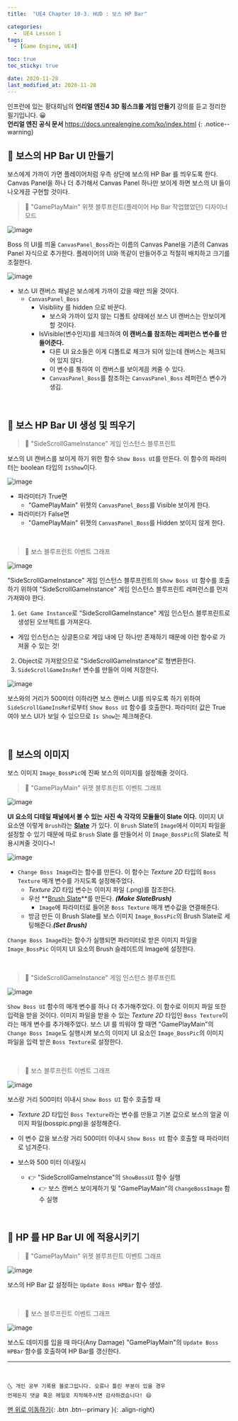 ```yaml
---
title:  "UE4 Chapter 10-3. HUD : 보스 HP Bar" 

categories:
  -  UE4 Lesson 1 
tags:
  - [Game Engine, UE4]

toc: true
toc_sticky: true

date: 2020-11-28
last_modified_at: 2020-11-28
---
```


인프런에 있는 황대희님의 **언리얼 엔진4 3D 횡스크롤 게임 만들기** 강의를 듣고 정리한 필기입니다. 😀  
**언리얼 엔진 공식 문서** <https://docs.unrealengine.com/ko/index.html>
{: .notice--warning}


## 🚖 보스의 HP Bar UI 만들기

보스에게 가까이 가면 플레이어처럼 우측 상단에 보스의 HP Bar 를 띄우도록 한다. Canvas Panel을 하나 더 추가해서 Canvas Panel 하나만 보이게 하면 보스의 UI 들이 나오게끔 구현할 것이다.

> 🚩 "GamePlayMain" 위젯 블루프린트(플레이어 Hp Bar 작업했었던) 디자이너 모드 

![image](https://user-images.githubusercontent.com/42318591/100494993-684c2280-318a-11eb-82c8-87e38100354d.png)

Boss 의 UI를 띄울 `CanvasPanel_Boss`라는 이름의  Canvas Panel을 기존의 Canvas Panel 자식으로 추가한다. 플레이어의 UI와 똑같이 만들어주고 적절히 배치하고 크기를 조절한다. 

![image](https://user-images.githubusercontent.com/42318591/100495032-b95c1680-318a-11eb-882c-29891b1c00cc.png)

- 보스 UI 캔버스 패널은 보스에게 가까이 갔을 때만 띄울 것이다.
  - `CanvasPanel_Boss`
    - Visibliity 를 hidden 으로 바꾼다.
      - 보스와 가까이 있지 않는 디폴트 상태에선 보스 UI 캔버스는 안보이게 할 것이다.
    - IsVisible(변수인지)를 체크하여 **이 캔버스를 참조하는 레퍼런스 변수를 만들어준다.**
      - 다른 UI 요소들은 이게 디폴트로 체크가 되어 있는데 캔버스는 체크되어 있지 않다.
      - 이 변수를 통하여 이 캔버스를 보이게끔 켜줄 수 있다.
      - `CanvasPanel_Boss`를 참조하는 `CanvasPanel_Boss` 레퍼런스 변수가 생김.


<br>

## 🚕 보스 HP Bar UI 생성 및 띄우기

> 🚩 "SideScrollGameInstance" 게임 인스턴스 블루프린트

보스의 UI 캔버스를 보이게 하기 위한 함수 `Show Boss UI`를 만든다. 이 함수의 파라미터는 boolean 타입의 `IsShow`이다.

![image](https://user-images.githubusercontent.com/42318591/100495097-823a3500-318b-11eb-81b7-93389eaf8e6c.png)

- 파라미터가 True면
  - "GamePlayMain" 위젯의 `CanvasPanel_Boss`를 Visible 보이게 한다.
- 파라미터가 False면
  - "GamePlayMain" 위젯의 `CanvasPanel_Boss`를 Hidden 보이지 않게 한다.

<br>

> 🚩 보스 블루프린트 이벤트 그래프

![image](https://user-images.githubusercontent.com/42318591/100495158-ed840700-318b-11eb-8b7d-1eb82276bf7f.png)

"SideScrollGameInstance" 게임 인스턴스 블루프린트의 `Show Boss UI` 함수를 호출하기 위하여 "SideScrollGameInstance" 게임 인스턴스 블루프린트 레퍼런스를 먼저 가져와야 한다.

1. `Get Game Instance`로 "SideScrollGameInstance" 게임 인스턴스 블루프린트로 생성된 오브젝트를 가져온다.
  - 게임 인스턴스는 싱글톤으로 게임 내에 단 하나만 존재하기 때문에 이런 함수로 가져올 수 있는 것!
2. Object로 가져왔으므로 "SideScrollGameInstance"로 형변환한다.
3. `SideScrollGameInsRef` 변수를 만들어 이에 저장한다.

![image](https://user-images.githubusercontent.com/42318591/100495170-0391c780-318c-11eb-90c2-15bc42e1d19c.png)

보스와의 거리가 500미터 이하라면 보스 캔버스 UI를 띄우도록 하기 위하여 `SideScrollGameInsRef`로부터 `Show Boss UI` 함수를 호출한다. 파라미터 값은 True 여야 보스 UI가 보일 수 있으므로 `Is Show`는 체크해준다.

<br>

## 🚕 보스의 이미지

보스 이미지 `Image_BossPic`에 진짜 보스의 이미지를 설정해줄 것이다. 

> 🚩 "GamePlayMain" 위젯 블루프린트 이벤트 그래프

![image](https://user-images.githubusercontent.com/42318591/100496733-c0d6ec00-3199-11eb-9290-22b0928e4edd.png)

**UI 요소의 디테일 패널에서 볼 수 있는 사진 속 각각의 모듈들이 Slate 이다.** 이미지 UI 요소엔 이렇게 `Brush`라는 **<u>Slate</u>** 가 있다. 이 `Brush` Slate의 `Image`에서 이미지 파일을 설정할 수 있기 때문에 따로 `Brush` Slate 를 만들어서 이 `Image_BossPic`의 Slate로 적용시켜줄 것이다~!

![image](https://user-images.githubusercontent.com/42318591/100496412-4016f080-3197-11eb-9b24-5cc1a8afeeb1.png)

- `Change Boss Image`라는 함수를 만든다. 이 함수는 *Texture 2D* 타입의 `Boss Texture` 매개 변수를 가지도록 설정해주었다. 
  - *Texture 2D* 타입 변수는 이미지 파일 (.png)를 참조한다.
  - 우선 **<u>Brush Slate</u>**를 만든다. ***(Make SlateBrush)***
    - `Image`에 파라미터로 들어온 `Boss Texture` 매개 변수값을 연결해준다. 
  - 방금 만든 이 Brush Slate를 보스 이미지 `Image_BossPic`의 Brush Slate로 세팅해준다.***(Set Brush)***

`Change Boss Image`라는 함수가 실행되면 파라미터로 받은 이미지 파일을 `Image_BossPic` 이미지 UI 요소의 Brush 슬레이트의 Image에 설정한다. 

<br>

> 🚩 "SideScrollGameInstance" 게임 인스턴스 블루프린트

![image](https://user-images.githubusercontent.com/42318591/100496450-7c4a5100-3197-11eb-99ba-1a1803472720.png) 

`Show Boss UI` 함수의 매개 변수를 하나 더 추가해주었다. 이 함수로 이미지 파일 또한 입력을 받을 것이다. 이미지 파일을 받을 수 있는 *Texture 2D* 타입인 `Boss Texture`이라는 매개 변수를 추가해주었다. 보스 UI 를 띄워야 할 때면 "GamePlayMain"의 `Change Boss Image`도 실행시켜 보스의 이미지 UI 요소인 `Image_BossPic`의 이미지 파일을 입력 받은 `Boss Texture`로 설정한다.

<br>

> 🚩 보스 블루프린트 이벤트 그래프

![image](https://user-images.githubusercontent.com/42318591/100496461-97b55c00-3197-11eb-8fac-685b3caf2c7b.png)

보스랑 거리 500미터 이내시 `Show Boss UI` 함수 호출할 때 

- *Texture 2D* 타입인 `Boss Texture`라는 변수를 만들고 기본 값으로 보스의 얼굴 이미지 파일(bosspic.png)을 설정해준다.
- 이 변수 값을 보스랑 거리 500미터 이내시 `Show Boss UI` 함수 호출할 때 파라미터로 넘겨준다.



- 보스와 500 미터 이내일시 
  - 👉 "SideScrollGameInstance"의 `ShowBossUI` 함수 실행
    - 👉 보스 캔버스 보이게하기 및 "GamePlayMain"의 `ChangeBossImage` 함수 실행

<br>

## 🚕 HP 를 HP Bar UI 에 적용시키기

> 🚩 "GamePlayMain" 위젯 블루프린트 이벤트 그래프

![image](https://user-images.githubusercontent.com/42318591/100497533-70fb2380-319f-11eb-926d-091c6ad93be1.png)

보스의 HP Bar 값 설정하는 `Update Boss HPBar` 함수 생성.

<br>

> 🚩 보스 블루프린트 이벤트 그래프

![image](https://user-images.githubusercontent.com/42318591/100497524-62ad0780-319f-11eb-80a8-28c01b9c7f66.png)

보스도 데미지를 입을 때 마다(Any Damage) "GamePlayMain"의 `Update Boss HPBar` 함수를 호출하여 HP Bar를 갱신한다.

***
<br>

    🌜 개인 공부 기록용 블로그입니다. 오류나 틀린 부분이 있을 경우 
    언제든지 댓글 혹은 메일로 지적해주시면 감사하겠습니다! 😄

[맨 위로 이동하기](#){: .btn .btn--primary }{: .align-right}